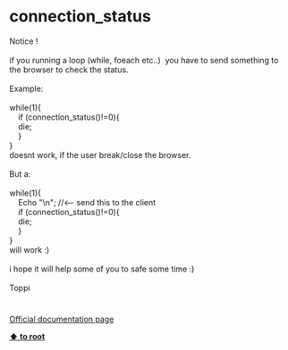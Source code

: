 # connection_status




<div class="phpcode"><span class="html">
Notice !<br><br>if you running a loop (while, foeach etc..)&#xA0; you have to send something to the browser to check the status.<br><br>Example:<br><br>while(1){<br>&#xA0; &#xA0; if (connection_status()!=0){<br>&#xA0; &#xA0; die;<br>&#xA0; &#xA0; }<br>}<br>doesnt work, if the user break/close the browser.<br><br>But a:<br><br>while(1){<br>&#xA0; &#xA0; Echo &quot;\n&quot;; //&lt;-- send this to the client<br>&#xA0; &#xA0; if (connection_status()!=0){<br>&#xA0; &#xA0; die;<br>&#xA0; &#xA0; }<br>}<br>will work :)<br><br>i hope it will help some of you to safe some time :)<br><br>Toppi</span>
</div>
  

#

[Official documentation page](https://www.php.net/manual/en/function.connection-status.php)

**[⬆ to root](/)**